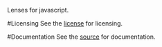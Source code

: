 Lenses for javascript.

#Licensing
See the [license](LICENSE.md) for licensing.

#Documentation
See the [source](lenses.coffee.md) for documentation.